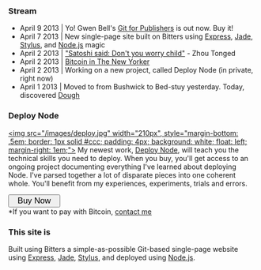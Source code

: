 ### Stream

+ April 9 2013 | Yo! Gwen Bell's [Git for Publishers](http://git.gwenbell.com/) is out now. Buy it!
+ April 7 2013 | New single-page site built on Bitters using [Express](http://expressjs.com/), [Jade](http://jade-lang.com/), [Stylus](http://learnboost.github.io/stylus/), and [Node.js](http://nodejs.org) magic
+ April 2 2013 | ["Satoshi said: Don't you worry child"](http://www.youtube.com/watch?v=OMAI-OIxLPo) - Zhou Tonged
+ April 2 2013 | [Bitcoin in The New Yorker](http://www.newyorker.com/online/blogs/elements/2013/04/the-future-of-bitcoin.html)
+ April 2 2013 | Working on a new project, called Deploy Node (in private, right now)
+ April 1 2013 | Moved to from Bushwick to Bed-stuy yesterday. Today, discovered [Dough](http://www.nycgo.com/venue/dough)

### Deploy Node

<a href="http://deployno.de"><img src="/images/deploy.jpg" width="210px", style="margin-bottom: .5em; border: 1px solid #ccc; padding: 4px; background: white; float: left; margin-right: 1em;"></a> My newest work, [Deploy Node](http://deployno.de), will teach you the technical skills you need to deploy. When you buy, you'll get access to an ongoing project documenting everything I've learned about deploying Node. I've parsed together a lot of disparate pieces into one coherent whole. You'll benefit from my experiences, experiments, trials and errors.

<a href="http://evbogue.fetchapp.com/sell/sfasaixe/ppc"><button style="font-size: 1.2em; font-weight: 400; padding-left: 1em; padding-right: 1em;">Buy Now</button></a>
<br />*If you want to pay with Bitcoin, [contact me](ev@evbogue.com)

### This site is

Built using Bitters a simple-as-possible Git-based single-page website using [Express](http://expressjs.com/), [Jade](http://jade-lang.com/), [Stylus](http://learnboost.github.io/stylus/), and deployed using [Node.js](http://nodejs.org).
